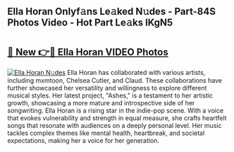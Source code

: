 ## Ella Horan Onlyf𝚊ns Le𝚊ked N𝚞des - Part-84S Photos Video - Hot Part Le𝚊ks IKgN5

# <h2><a href="http://ab30661.deff.icu/?id=Ella+Horan">🔗 New 👉🔴 Ella Horan VIDEO Photos</a></h2>

[![Ella Horan N𝚞des](https://i.imgur.com/rIISA9y.gif)](http://ab30661.deff.icu/?id=Ella+Horan)
Ella Horan has collaborated with various artists, including mxmtoon, Chelsea Cutler, and Claud. These collaborations have further showcased her versatility and willingness to explore different musical styles. Her latest project, "Ashes," is a testament to her artistic growth, showcasing a more mature and introspective side of her songwriting. Ella Horan is a rising star in the indie-pop scene. With a voice that evokes vulnerability and strength in equal measure, she crafts heartfelt songs that resonate with audiences on a deeply personal level. Her music tackles complex themes like mental health, heartbreak, and societal expectations, making her a voice for her generation.
